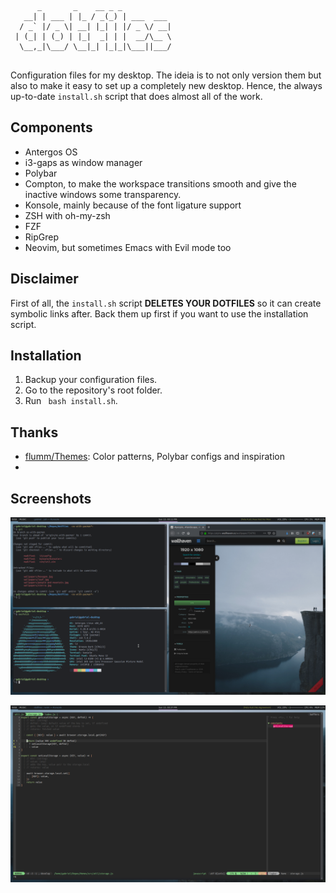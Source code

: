 ```
      _       _    __ _ _           
   __| | ___ | |_ / _(_) | ___  ___ 
  / _` |/ _ \| __| |_| | |/ _ \/ __|
 | (_| | (_) | |_|  _| | |  __/\__ \
  \__,_|\___/ \__|_| |_|_|\___||___/
                                    
```

Configuration files for my desktop. The ideia is to not only version them but also to make it easy to set up a completely new desktop. Hence, the always up-to-date `install.sh` script that does almost all of the work.

## Components

- Antergos OS
- i3-gaps as window manager
- Polybar
- Compton, to make the workspace transitions smooth and give the inactive windows some transparency.
- Konsole, mainly because of the font ligature support
- ZSH with oh-my-zsh
- FZF
- RipGrep
- Neovim, but sometimes Emacs with Evil mode too

## Disclaimer

First of all, the `install.sh` script **DELETES YOUR DOTFILES** so it can create symbolic links after. Back them up first if you want to use the installation script.

## Installation

1. Backup your configuration files.
2. Go to the repository's root folder.
2. Run ` bash install.sh`.

## Thanks

- [flumm/Themes](https://github.com/flumm/Themes): Color patterns, Polybar configs and inspiration
- 

## Screenshots

![Desktop overview](assets/desktop.png)

![Vim](assets/vim.png)

